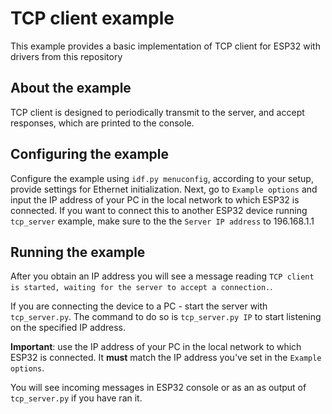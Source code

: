# TCP client example

This example provides a basic implementation of TCP client for ESP32 with drivers from this repository

## About the example
TCP client is designed to periodically transmit to the server, and accept responses, which are printed to the console.

## Configuring the example
Configure the example using `idf.py menuconfig`, according to your setup, provide settings for Ethernet initialization. Next, go to `Example options` and input the IP address of your PC in the local network to which ESP32 is connected. If you want to connect this to another ESP32 device running `tcp_server` example, make sure to the the `Server IP address` to 196.168.1.1

## Running the example

After you obtain an IP address you will see a message reading `TCP client is started, waiting for the server to accept a connection.`. 

If you are connecting the device to a PC - start the server with `tcp_server.py`. The command to do so is `tcp_server.py IP` to start listening on the specified IP address.

**Important**: use the IP address of your PC in the local network to which ESP32 is connected. It **must** match the IP address you've set in the `Example options`.


You will see incoming messages in ESP32 console or as an as output of `tcp_server.py` if you have ran it.